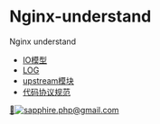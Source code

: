 # Nginx-understand
Nginx understand

* [IO模型](IO模型.md)
* [LOG](Log.md)
* [upstream模块](upstream模块.md)
* [代码协议规范](代码协议规范.md)


[📎![sapphire.php@gmail.com](https://avatars1.githubusercontent.com/u/4531363?v=4&s=40)](http://blog.dotalk.cn)